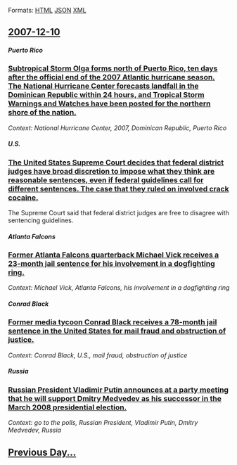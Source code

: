 
Formats: [HTML](2007/12/10/index.html)  [JSON](2007/12/10/index.json)  [XML](2007/12/10/index.xml)  

## [2007-12-10](/news/2007/12/10/index.md)

##### Puerto Rico
### [ Subtropical Storm Olga forms north of Puerto Rico, ten days after the official end of the 2007 Atlantic hurricane season. The National Hurricane Center forecasts landfall in the Dominican Republic within 24 hours, and Tropical Storm Warnings and Watches have been posted for the northern shore of the nation. ](/news/2007/12/10/subtropical-storm-olga-forms-north-of-puerto-rico-ten-days-after-the-official-end-of-the-2007-atlantic-hurricane-season-the-national-hurr.md)
_Context: National Hurricane Center, 2007, Dominican Republic, Puerto Rico_

##### U.S.
### [ The United States Supreme Court decides that federal district judges have broad discretion to impose what they think are reasonable sentences, even if federal guidelines call for different sentences. The case that they ruled on involved crack cocaine. ](/news/2007/12/10/the-united-states-supreme-court-decides-that-federal-district-judges-have-broad-discretion-to-impose-what-they-think-are-reasonable-sentenc.md)
The Supreme Court said that federal district judges are free to disagree with sentencing guidelines.

##### Atlanta Falcons
### [ Former Atlanta Falcons quarterback Michael Vick receives a 23-month jail sentence for his involvement in a dogfighting ring. ](/news/2007/12/10/former-atlanta-falcons-quarterback-michael-vick-receives-a-23-month-jail-sentence-for-his-involvement-in-a-dogfighting-ring.md)
_Context: Michael Vick, Atlanta Falcons, his involvement in a dogfighting ring_

##### Conrad Black
### [ Former media tycoon Conrad Black receives a 78-month jail sentence in the United States for mail fraud and obstruction of justice. ](/news/2007/12/10/former-media-tycoon-conrad-black-receives-a-78-month-jail-sentence-in-the-united-states-for-mail-fraud-and-obstruction-of-justice.md)
_Context: Conrad Black, U.S., mail fraud, obstruction of justice_

##### Russia
### [ Russian President Vladimir Putin announces at a party meeting that he will support Dmitry Medvedev as his successor in the March 2008 presidential election. ](/news/2007/12/10/russian-president-vladimir-putin-announces-at-a-party-meeting-that-he-will-support-dmitry-medvedev-as-his-successor-in-the-march-2008-presi.md)
_Context: go to the polls, Russian President, Vladimir Putin, Dmitry Medvedev, Russia_

## [Previous Day...](/news/2007/12/9/index.md)

